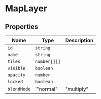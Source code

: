 # MapLayer

## Properties

| Name | Type | Description |
|------|------|-------------|
| `id` | `string` |  |
| `name` | `string` |  |
| `tiles` | `number[][]` |  |
| `visible` | `boolean` |  |
| `opacity` | `number` |  |
| `locked` | `boolean` |  |
| `blendMode` | `"normal" | "multiply" | "screen" | "overlay" | undefined` |  |

